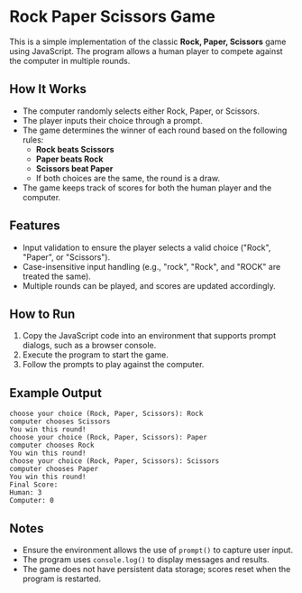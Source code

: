 # Rock Paper Scissors Game

This is a simple implementation of the classic **Rock, Paper, Scissors** game using JavaScript. The program allows a human player to compete against the computer in multiple rounds.

## How It Works
- The computer randomly selects either Rock, Paper, or Scissors.
- The player inputs their choice through a prompt.
- The game determines the winner of each round based on the following rules:
  - **Rock beats Scissors**
  - **Paper beats Rock**
  - **Scissors beat Paper**
  - If both choices are the same, the round is a draw.
- The game keeps track of scores for both the human player and the computer.

## Features
- Input validation to ensure the player selects a valid choice ("Rock", "Paper", or "Scissors").
- Case-insensitive input handling (e.g., "rock", "Rock", and "ROCK" are treated the same).
- Multiple rounds can be played, and scores are updated accordingly.

## How to Run
1. Copy the JavaScript code into an environment that supports prompt dialogs, such as a browser console.
2. Execute the program to start the game.
3. Follow the prompts to play against the computer.

## Example Output
```plaintext
choose your choice (Rock, Paper, Scissors): Rock
computer chooses Scissors
You win this round!
choose your choice (Rock, Paper, Scissors): Paper
computer chooses Rock
You win this round!
choose your choice (Rock, Paper, Scissors): Scissors
computer chooses Paper
You win this round!
Final Score:
Human: 3
Computer: 0
```

## Notes
- Ensure the environment allows the use of `prompt()` to capture user input.
- The program uses `console.log()` to display messages and results.
- The game does not have persistent data storage; scores reset when the program is restarted.
